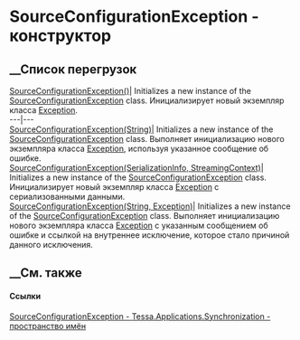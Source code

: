 # SourceConfigurationException - конструктор
##  __Список перегрузок
[SourceConfigurationException()](M_Tessa_Applications_Synchronization_SourceConfigurationException__ctor.htm)|
Initializes a new instance of the
[SourceConfigurationException](T_Tessa_Applications_Synchronization_SourceConfigurationException.htm)
class. Инициализирует новый экземпляр класса
[Exception](https://learn.microsoft.com/dotnet/api/system.exception).  
---|---  
[SourceConfigurationException(String)](M_Tessa_Applications_Synchronization_SourceConfigurationException__ctor_2.htm)|
Initializes a new instance of the
[SourceConfigurationException](T_Tessa_Applications_Synchronization_SourceConfigurationException.htm)
class. Выполняет инициализацию нового экземпляра класса
[Exception](https://learn.microsoft.com/dotnet/api/system.exception),
используя указанное сообщение об ошибке.  
[SourceConfigurationException(SerializationInfo,
StreamingContext)](M_Tessa_Applications_Synchronization_SourceConfigurationException__ctor_1.htm)|
Initializes a new instance of the
[SourceConfigurationException](T_Tessa_Applications_Synchronization_SourceConfigurationException.htm)
class. Инициализирует новый экземпляр класса
[Exception](https://learn.microsoft.com/dotnet/api/system.exception) с
сериализованными данными.  
[SourceConfigurationException(String,
Exception)](M_Tessa_Applications_Synchronization_SourceConfigurationException__ctor_3.htm)|
Initializes a new instance of the
[SourceConfigurationException](T_Tessa_Applications_Synchronization_SourceConfigurationException.htm)
class. Выполняет инициализацию нового экземпляра класса
[Exception](https://learn.microsoft.com/dotnet/api/system.exception) с
указанным сообщением об ошибке и ссылкой на внутреннее исключение, которое
стало причиной данного исключения.  
## __См. также
#### Ссылки
[SourceConfigurationException -
](T_Tessa_Applications_Synchronization_SourceConfigurationException.htm)
[Tessa.Applications.Synchronization - пространство
имён](N_Tessa_Applications_Synchronization.htm)
